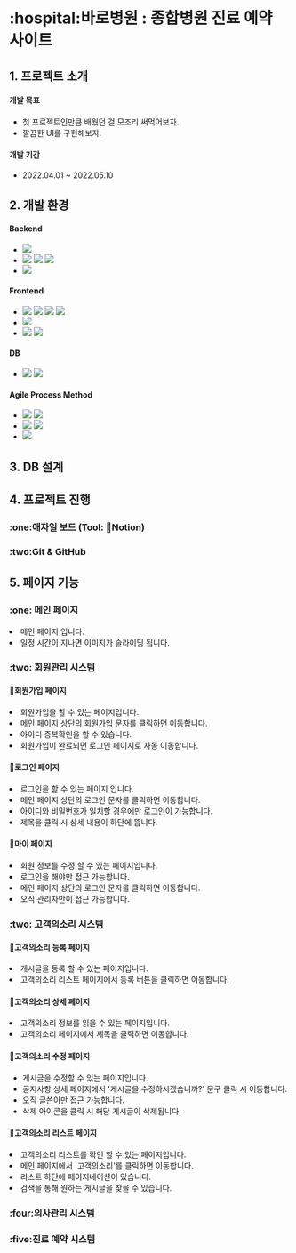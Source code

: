 <h1>:hospital:바로병원 : 종합병원 진료 예약 사이트</h1>
<h2>1. 프로젝트 소개</h2>
<h4>개발 목표</h4>
<ul>
  <li>첫 프로젝트인만큼 배웠던 걸 모조리 써먹어보자.</li>
  <li>깔끔한 UI를 구현해보자.</li>
 </ul>
 <h4>개발 기간</h4>
 <ul>
  <li>2022.04.01 ~ 2022.05.10 </li>
 </ul>
 <h2>2. 개발 환경</h2>
 <h4>Backend</h4>
 <ul>
   <li>
      <img src="https://img.shields.io/badge/springboot-6DB33F?style=for-the-badge&logo=springboot&logoColor=white">
  </li>
  <li>
      <img src="https://img.shields.io/badge/gradle-181717?style=for-the-badge&logo=gradle&JPlogoColor=white">
      <img src="https://img.shields.io/badge/JPA-003791?style=for-the-badge&logo=&logoColor=white">
      <img src="https://img.shields.io/badge/lombok-5A0FC8?style=for-the-badge&logo=&logoColor=white">
  </li>
   <li><img src="https://img.shields.io/badge/JAVA-007396?style=for-the-badge&logo=java&logoColor=white"></li>
  </ul>
  <h4>Frontend</h4>
  <ul>
    <li><img src="https://img.shields.io/badge/vue.js-4FC08D?style=for-the-badge&logo=vue.js&logoColor=white">
        <img src="https://img.shields.io/badge/vuecli-4FC08D?style=for-the-badge&logo=vue.js&logoColor=white">
        <img src="https://img.shields.io/badge/vuetify-4FC08D?style=for-the-badge&logo=vue.js&logoColor=white">
        <img src="https://img.shields.io/badge/Axios-4FC08D?style=for-the-badge&logo=vue.js&logoColor=white"></li>
    <li><img src="https://img.shields.io/badge/javascript-F7DF1E?style=for-the-badge&logo=javascript&logoColor=black"></li>
    <li><img src="https://img.shields.io/badge/html5-E34F26?style=for-the-badge&logo=html5&logoColor=white">
        <img src="https://img.shields.io/badge/css3-1572B6?style=for-the-badge&logo=css3&logoColor=white"></li>

  </ul>
<h4>DB</h4>
<ul>
    <li><img src="https://img.shields.io/badge/mysql-4479A1?style=for-the-badge&logo=mysql&logoColor=white">
        <img src="https://img.shields.io/badge/mysqlworkbench-4479A1?style=for-the-badge&logo=mysql&logoColor=white">
    </li>
</ul>
<h4>Agile Process Method</h4>
<ul>
    <li><img src="https://img.shields.io/badge/github-181717?style=for-the-badge&logo=github&logoColor=white">
        <img src="https://img.shields.io/badge/git-F05032?style=for-the-badge&logo=git&logoColor=white">
  </li>
  <li>
        <img src="https://img.shields.io/badge/notion-181717?style=for-the-badge&logo=notion&logoColor=white">
        <img src="https://img.shields.io/badge/gather-0093D5?style=for-the-badge&logoColor=white">   
  </li>
  <li>
        <img src="https://img.shields.io/badge/erdcloud-9333EA?style=for-the-badge&logoColor=white">
    </li>
</ul>
<h2>3. DB 설계</h2>

<h2>4. 프로젝트 진행</h2>
  <h3>:one:애자일 보드 (Tool: 📘Notion)</h3>

  <h3>:two:Git & GitHub</h3>

  <h2>5. 페이지 기능</h2>
  <h3>:one: 메인 페이지</h3>
    <li>메인 페이지 입니다.</li>
    <li>일정 시간이 지나면 이미지가 슬라이딩 됩니다.</li>
    
  <h3>:two: 회원관리 시스템</h3>
      <h4>🏥회원가입 페이지</h4>
        <li>회원가입을 할 수 있는 페이지입니다.</li>
        <li>메인 페이지 상단의 회원가입 문자를 클릭하면 이동합니다.</li>
        <li>아이디 중복확인을 할 수 있습니다.</li>
        <li>회원가입이 완료되면 로그인 페이지로 자동 이동합니다.</li>
    <h4>🏥로그인 페이지</h4>
        <li>로그인을 할 수 있는 페이지 입니다.</li>
        <li>메인 페이지 상단의 로그인 문자를 클릭하면 이동합니다.</li>
        <li>아이디와 비밀번호가 일치할 경우에만 로그인이 가능합니다.</li>
        <li>제목을 클릭 시 상세 내용이 하단에 뜹니다.</li>
    <h4>🏥마이 페이지</h4>
        <li>회원 정보를 수정 할 수 있는 페이지입니다.</li>
        <li>로그인을 해야만 접근 가능합니다.</li>
        <li>메인 페이지 상단의 로그인 문자를 클릭하면 이동합니다.</li>
        <li>오직 관리자만이 접근 가능합니다.</li>

  <h3>:two: 고객의소리 시스템</h3>
    <h4>🏥고객의소리 등록 페이지</h4>
        <li>게시글을 등록 할 수 있는 페이지입니다.</li>
        <li>고객의소리 리스트 페이지에서 등록 버튼을 클릭하면 이동합니다.</li>    
    <h4>🏥고객의소리 상세 페이지</h4>
        <li>고객의소리 정보를 읽을 수 있는 페이지입니다.</li>
        <li>고객의소리 페이지에서 제목을 클릭하면 이동합니다.</li>
    <h4>🏥고객의소리 수정 페이지</h4>
      <ul>
        <li>게시글을 수정할 수 있는 페이지입니다.</li>
        <li>공지사항 상세 페이지에서 '게시글을 수정하시겠습니까?' 문구 클릭 시 이동합니다.</li>
        <li>오직 글쓴이만 접근 가능합니다.</li>
        <li>삭제 아이콘을 클릭 시 해당 게시글이 삭제됩니다.</li>
      </ul>     
    <h4>🏥고객의소리 리스트 페이지</h4>
        <li>고객의소리 리스트를 확인 할 수 있는 페이지입니다.</li>
        <li>메인 페이지에서 '고객의소리'를 클릭하면 이동합니다.</li>
        <li>리스트 하단에 페이지네이션이 있습니다.</li>
        <li>검색을 통해 원하는 게시글을 찾을 수 있습니다.</li>
  
 <h3>:four:의사관리 시스템</h3>

 <h3>:five:진료 예약 시스템</h3>

    


